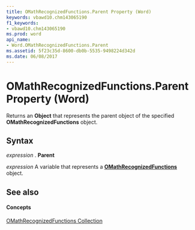 ```yaml
---
title: OMathRecognizedFunctions.Parent Property (Word)
keywords: vbawd10.chm143065190
f1_keywords:
- vbawd10.chm143065190
ms.prod: word
api_name:
- Word.OMathRecognizedFunctions.Parent
ms.assetid: 5f23c35d-8600-db0b-5535-9498224d342d
ms.date: 06/08/2017
---
```



# OMathRecognizedFunctions.Parent Property (Word)

Returns an  **Object** that represents the parent object of the specified **OMathRecognizedFunctions** object.


## Syntax

 _expression_ . **Parent**

 _expression_ A variable that represents a **[OMathRecognizedFunctions](omathrecognizedfunctions-object-word.md)** object.


## See also


#### Concepts


[OMathRecognizedFunctions Collection](omathrecognizedfunctions-object-word.md)

